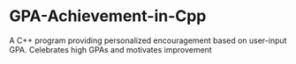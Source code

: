 # GPA-Achievement-in-Cpp
 A C++ program providing personalized encouragement based on user-input GPA. Celebrates high GPAs and motivates improvement
